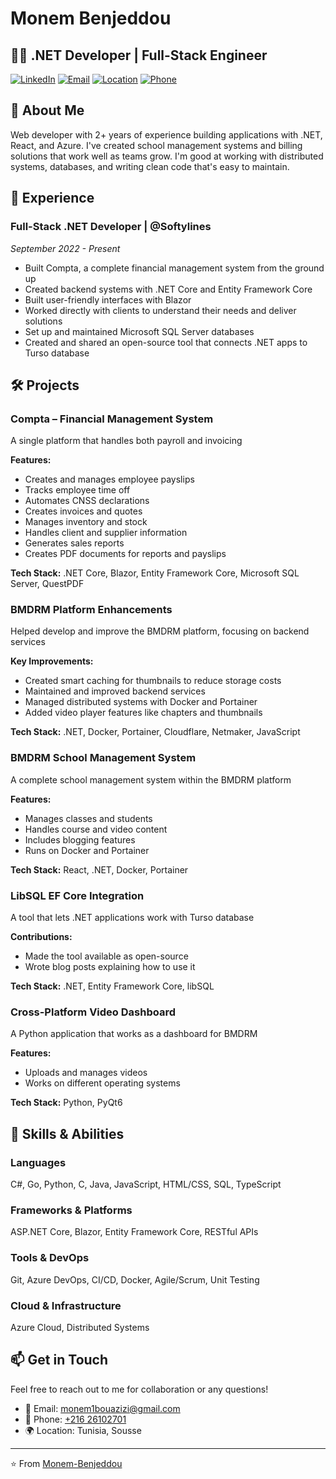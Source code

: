 # Monem Benjeddou

## 👨‍💻 .NET Developer | Full-Stack Engineer

[![LinkedIn](https://img.shields.io/badge/LinkedIn-Connect-blue)](https://linkedin.com/in/your-linkedin) 
[![Email](https://img.shields.io/badge/Email-Contact-red)](mailto:monem1bouazizi@gmail.com)
[![Location](https://img.shields.io/badge/Location-Tunisia%2C%20Sousse-green)](https://goo.gl/maps/Tunisia)
[![Phone](https://img.shields.io/badge/Phone-%2B216%2026102701-orange)](tel:+21626102701)

## 🚀 About Me

Web developer with 2+ years of experience building applications with .NET, React, and Azure. I've created school management systems and billing solutions that work well as teams grow. I'm good at working with distributed systems, databases, and writing clean code that's easy to maintain.

## 💼 Experience

### Full-Stack .NET Developer | @Softylines
*September 2022 - Present*

- Built Compta, a complete financial management system from the ground up
- Created backend systems with .NET Core and Entity Framework Core
- Built user-friendly interfaces with Blazor
- Worked directly with clients to understand their needs and deliver solutions
- Set up and maintained Microsoft SQL Server databases
- Created and shared an open-source tool that connects .NET apps to Turso database

## 🛠️ Projects

### Compta – Financial Management System
A single platform that handles both payroll and invoicing

**Features:**
- Creates and manages employee payslips
- Tracks employee time off
- Automates CNSS declarations
- Creates invoices and quotes
- Manages inventory and stock
- Handles client and supplier information
- Generates sales reports
- Creates PDF documents for reports and payslips

**Tech Stack:** .NET Core, Blazor, Entity Framework Core, Microsoft SQL Server, QuestPDF

### BMDRM Platform Enhancements
Helped develop and improve the BMDRM platform, focusing on backend services

**Key Improvements:**
- Created smart caching for thumbnails to reduce storage costs
- Maintained and improved backend services
- Managed distributed systems with Docker and Portainer
- Added video player features like chapters and thumbnails

**Tech Stack:** .NET, Docker, Portainer, Cloudflare, Netmaker, JavaScript

### BMDRM School Management System
A complete school management system within the BMDRM platform

**Features:**
- Manages classes and students
- Handles course and video content
- Includes blogging features
- Runs on Docker and Portainer

**Tech Stack:** React, .NET, Docker, Portainer

### LibSQL EF Core Integration
A tool that lets .NET applications work with Turso database

**Contributions:**
- Made the tool available as open-source
- Wrote blog posts explaining how to use it

**Tech Stack:** .NET, Entity Framework Core, libSQL

### Cross-Platform Video Dashboard
A Python application that works as a dashboard for BMDRM

**Features:**
- Uploads and manages videos
- Works on different operating systems

**Tech Stack:** Python, PyQt6


## 🔧 Skills & Abilities

### Languages
C#, Go, Python, C, Java, JavaScript, HTML/CSS, SQL, TypeScript

### Frameworks & Platforms
ASP.NET Core, Blazor, Entity Framework Core, RESTful APIs

### Tools & DevOps
Git, Azure DevOps, CI/CD, Docker, Agile/Scrum, Unit Testing

### Cloud & Infrastructure
Azure Cloud, Distributed Systems

## 📫 Get in Touch

Feel free to reach out to me for collaboration or any questions!

- 📧 Email: [monem1bouazizi@gmail.com](mailto:monem1bouazizi@gmail.com)
- 📱 Phone: [+216 26102701](tel:+21626102701)
- 🌍 Location: Tunisia, Sousse

---

⭐️ From [Monem-Benjeddou](https://github.com/Monem-Benjeddou)
